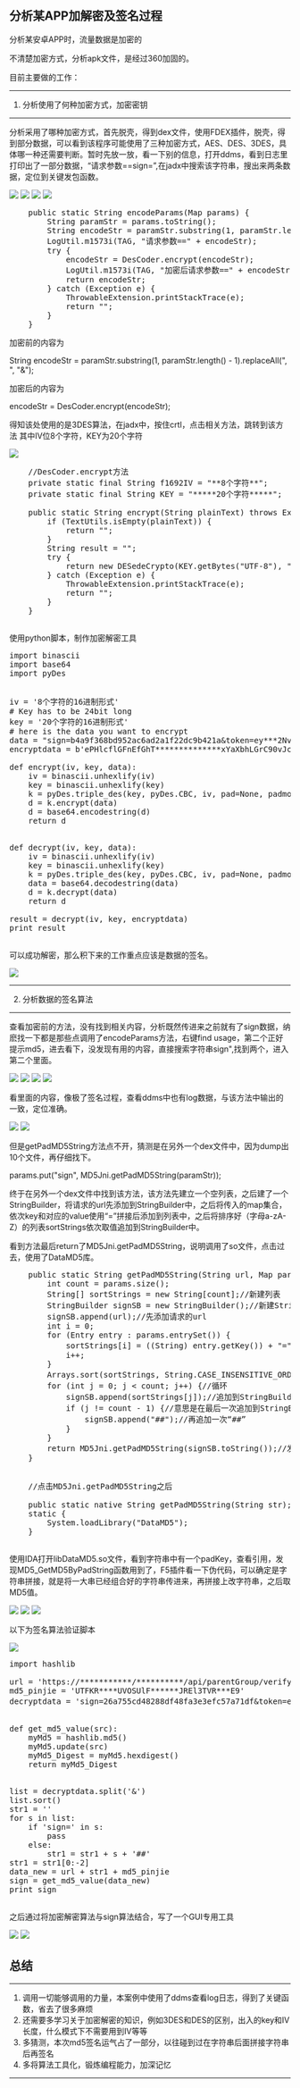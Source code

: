 ## 分析某APP加解密及签名过程

分析某安卓APP时，流量数据是加密的

不清楚加密方式，分析apk文件，是经过360加固的。

目前主要做的工作：

----------
1. 分析使用了何种加密方式，加密密钥

----------

分析采用了哪种加密方式，首先脱壳，得到dex文件，使用FDEX插件，脱壳，得到部分数据，可以看到该程序可能使用了三种加密方式，AES、DES、3DES，具体哪一种还需要判断。暂时先放一放，看一下别的信息，打开ddms，看到日志里打印出了一部分数据，“请求参数==sign=”,在jadx中搜索该字符串，搜出来两条数据，定位到关键发包函数。

![](https://raw.githubusercontent.com/lant1s/wiki/master/0721/1流量加密1.png)
![](https://raw.githubusercontent.com/lant1s/wiki/master/0721/2算法.png)
![](https://raw.githubusercontent.com/lant1s/wiki/master/0721/3ddms泄露数据.png)
![](https://raw.githubusercontent.com/lant1s/wiki/master/0721/4jadx搜到数据.png)

<pre>
    public static String encodeParams(Map<String, String> params) {
        String paramStr = params.toString();
        String encodeStr = paramStr.substring(1, paramStr.length() - 1).replaceAll(", ", "&");
        LogUtil.m1573i(TAG, "请求参数==" + encodeStr);
        try {
            encodeStr = DesCoder.encrypt(encodeStr);
            LogUtil.m1573i(TAG, "加密后请求参数==" + encodeStr);
            return encodeStr;
        } catch (Exception e) {
            ThrowableExtension.printStackTrace(e);
            return "";
        }
    }
</pre>


加密前的内容为

String encodeStr = paramStr.substring(1, paramStr.length() - 1).replaceAll(", ", "&");

加密后的内容为

encodeStr = DesCoder.encrypt(encodeStr);

得知该处使用的是3DES算法，在jadx中，按住crtl，点击相关方法，跳转到该方法
其中IV位8个字符，KEY为20个字符

![](https://raw.githubusercontent.com/lant1s/wiki/master/0721/5加密处理.png)

<pre>
    //DesCoder.encrypt方法
    private static final String f1692IV = "**8个字符**";
    private static final String KEY = "*****20个字符*****";

    public static String encrypt(String plainText) throws Exception {
        if (TextUtils.isEmpty(plainText)) {
            return "";
        }
        String result = "";
        try {
            return new DESedeCrypto(KEY.getBytes("UTF-8"), "CBC", "PKCS5Padding", f1692IV.getBytes("UTF-8")).encryptToString(plainText.getBytes("UTF-8"));
        } catch (Exception e) {
            ThrowableExtension.printStackTrace(e);
            return "";
        }
    }

</pre>


使用python脚本，制作加密解密工具

<pre>
import binascii
import base64
import pyDes


iv = '8个字符的16进制形式'
# Key has to be 24bit long
key = '20个字符的16进制形式'
# here is the data you want to encrypt
data = "sign=b4a9f368bd952ac6ad2a1f22dc9b421a&token=ey***2NvdW50IjoiMTUzNjk2ODI3MjUiLCJhY2Nvd***WQiOiI1OTU5OTExIi***GluZUlkIjoiMzMwMDQ3NzAxZDIzODIxNSIsImNyZWF0Z***jE1NjI0ODQ5MzY0OTF9&phoneId=330047701d238215&timestamp=2019-07-07 15:35:59&appVer=2.9.1.0&phoneModel=samsung-SM-T710&appId=com.eebbk.parentalcontrol&machineId=700H384001EFX&phoneSysver=T710ZCU2DRA1"
encryptdata = b'ePHlcflGFnEfGhT**************xYaXbhLGrC90vJcR4Cj0HUh+9/80Gnz7quDu1V6vBkLeJUJViQG8nR7F6R+JLN+TWK+n156tqCicXJYXj/bOuYsf7rIVtfM4JUR4FStlEwf49kWO4qzD+Q+K8izfYAo3CQYHdMyWbUqZkG****************C9ZWnBYvEWvLJhXfbCC427NXxnE96kJ'

def encrypt(iv, key, data):
    iv = binascii.unhexlify(iv)
    key = binascii.unhexlify(key)
    k = pyDes.triple_des(key, pyDes.CBC, iv, pad=None, padmode=pyDes.PAD_PKCS5)
    d = k.encrypt(data)
    d = base64.encodestring(d)
    return d


def decrypt(iv, key, data):
    iv = binascii.unhexlify(iv)
    key = binascii.unhexlify(key)
    k = pyDes.triple_des(key, pyDes.CBC, iv, pad=None, padmode=pyDes.PAD_PKCS5)
    data = base64.decodestring(data)
    d = k.decrypt(data)
    return d

result = decrypt(iv, key, encryptdata)
print result

</pre>

可以成功解密，那么积下来的工作重点应该是数据的签名。

![](https://raw.githubusercontent.com/lant1s/wiki/master/0721/7解密.png)

----------
2. 分析数据的签名算法

----------

查看加密前的方法，没有找到相关内容，分析既然传进来之前就有了sign数据，纳麽找一下都是那些点调用了encodeParams方法，右键find usage，第二个正好提示md5，进去看下，没发现有用的内容，直接搜索字符串sign",找到两个，进入第二个里面。

![](https://raw.githubusercontent.com/lant1s/wiki/master/0721/8-1md5.png)
![](https://raw.githubusercontent.com/lant1s/wiki/master/0721/8findusage.png)
![](https://raw.githubusercontent.com/lant1s/wiki/master/0721/9没啥用.png)
![](https://raw.githubusercontent.com/lant1s/wiki/master/0721/10两个sign.png)


看里面的内容，像极了签名过程，查看ddms中也有log数据，与该方法中输出的一致，定位准确。

![](https://raw.githubusercontent.com/lant1s/wiki/master/0721/11签名.png)
![](https://raw.githubusercontent.com/lant1s/wiki/master/0721/12签名.png)

但是getPadMD5String方法点不开，猜测是在另外一个dex文件中，因为dump出10个文件，再仔细找下。

params.put("sign", MD5Jni.getPadMD5String(paramStr));

终于在另外一个dex文件中找到该方法，该方法先建立一个空列表，之后建了一个StringBuilder，将请求的url先添加到StringBuilder中，之后将传入的map集合，依次key和对应的value使用“=”拼接后添加到列表中，之后将排序好（字母a-zA-Z）的列表sortStrings依次取值追加到StringBuilder中。

看到方法最后return了MD5Jni.getPadMD5String，说明调用了so文件，点击过去，使用了DataMD5库。
<pre>
    public static String getPadMD5String(String url, Map<String, String> params) {
        int count = params.size();
        String[] sortStrings = new String[count];//新建列表
        StringBuilder signSB = new StringBuilder();//新建StringBuilder
        signSB.append(url);//先添加请求的url
        int i = 0;
        for (Entry<String, String> entry : params.entrySet()) {
            sortStrings[i] = ((String) entry.getKey()) + "=" + ((String) entry.getValue());//key和value对应加入到sortStrings中
            i++;
        }
        Arrays.sort(sortStrings, String.CASE_INSENSITIVE_ORDER);//从小到大排序
        for (int j = 0; j < count; j++) {//循环
            signSB.append(sortStrings[j]);//追加到StringBuilder中
            if (j != count - 1) {//意思是在最后一次追加到StringBuilder中值时，不再添加“##”符号
                signSB.append("##");//再追加一次“##”
            }
        }
        return MD5Jni.getPadMD5String(signSB.toString());//发送到jni去签名
    }


    //点击MD5Jni.getPadMD5String之后

    public static native String getPadMD5String(String str);
    static {
        System.loadLibrary("DataMD5");
    }

</pre>

使用IDA打开libDataMD5.so文件，看到字符串中有一个padKey，查看引用，发现MD5_GetMD5ByPadString函数用到了，F5插件看一下伪代码，可以确定是字符串拼接，就是将一大串已经组合好的字符串传进来，再拼接上改字符串，之后取MD5值。

![](https://raw.githubusercontent.com/lant1s/wiki/master/0721/13padkey1.png)
![](https://raw.githubusercontent.com/lant1s/wiki/master/0721/14md5.png)
![](https://raw.githubusercontent.com/lant1s/wiki/master/0721/15追加1.png)

以下为签名算法验证脚本

![](https://raw.githubusercontent.com/lant1s/wiki/master/0721/16sign算法.png)

<pre>
import hashlib

url = 'https://***********/**********/api/parentGroup/verifyToken/getBindAccountList'
md5_pinjie = 'UTFKR****UVOSUlF******JREl3TVR***E9'
decryptdata = 'sign=26a755cd48288df48fa3e3efc57a71df&token=eyJhY2*********3MjUiLCJhY2NvdW50SWQiOiIzMTA4NyIsIm1hY*****CJjcmVhdGVUaW1lIjoxNTYyODEyNTY2NjMzfQ&accountId=***&phoneId=3********&timestamp=2019-07-11 11:15:20&appVer=2.9.1.0&phoneModel=samsung-SM-T710&appId=com.**********&machineId=7**********&phoneSysver=T7**********'//关键数据加密


def get_md5_value(src):
    myMd5 = hashlib.md5()
    myMd5.update(src)
    myMd5_Digest = myMd5.hexdigest()
    return myMd5_Digest


list = decryptdata.split('&')
list.sort()
str1 = ''
for s in list:
    if 'sign=' in s:
        pass
    else:
        str1 = str1 + s + '##'
str1 = str1[0:-2]
data_new = url + str1 + md5_pinjie
sign = get_md5_value(data_new)
print sign

</pre>


之后通过将加密解密算法与sign算法结合，写了一个GUI专用工具

![](https://raw.githubusercontent.com/lant1s/wiki/master/0721/17GUI工具.png)
![](https://raw.githubusercontent.com/lant1s/wiki/master/0721/18GUI解密数据.png)

## 总结

----------

1. 调用一切能够调用的力量，本案例中使用了ddms查看log日志，得到了关键函数，省去了很多麻烦
2. 还需要多学习关于加密解密的知识，例如3DES和DES的区别，出入的key和IV长度，什么模式下不需要用到IV等等
3. 多猜测，本次md5签名运气占了一部分，以往碰到过在字符串后面拼接字符串后再签名
4. 多将算法工具化，锻炼编程能力，加深记忆


----------
